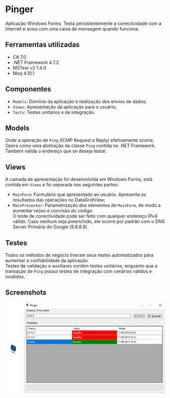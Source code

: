 # Pinger

Aplicação Windows Forms. Testa persistentemente a conectividade com a Internet e avisa com uma caixa de mensagem quando funciona. <br />

## Ferramentas utilizadas
- C# 7.0
- .NET Framework 4.7.2
- MSTest v2 1.4.0
- Moq 4.10.1

## Componentes
- `Models`: Domínio da aplicação e realização dos envios de dados;
- `Views`: Apresentação da aplicação para o usuário;
- `Tests`: Testes unitários e de integração.

## Models
Onde a operação de `Ping` (ICMP Request e Reply) efetivamente ocorre. Opera como uma abstração da classe `Ping` contida no .NET Framework. Também valida o endereço que se deseja testar.

## Views
A camada de apresentação foi desenvolvida em Windows Forms, está contida em `Views` e foi separada nas seguintes partes: <br />
- `MainForm`: Formulário que apresentado ao usuário. Apresenta os resultados das operações no DataGridView; <br />
- `MainPresenter`: Parametrização dos elementos de `MainForm`, de modo a aumentar reúso e concisão do código. <br />
O teste de conectividade pode ser feito com qualquer endereço IPv4 válido. Caso nenhum seja preenchido, ele ocorre por padrão com o DNS Server Primário do Google (8.8.8.8).

## Testes
Todos os métodos de negócio tiveram seus testes automatizados para aumentar a confiabilidade da aplicação. <br />
Testes de validação e auxiliares contêm testes unitários, enquanto que a transação de `Ping` possui testes de integração com cenários válidos e inválidos.

## Screenshots
![Principal](https://raw.githubusercontent.com/marcomvidal/Pinger/master/screenshot_geral.png)
